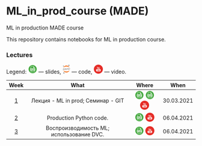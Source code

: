 # ML_in_prod_course (MADE)
ML in production MADE course

This repository contains notebooks for ML in production course.

### Lectures

Legend: ![](./icons/pdf.png) — slides, ![](./icons/jupyter.png) — code, ![](./icons/youtube.png) — video.

Week | What | Where | When
:--: | :--: | :---: | :--:
[1](https://data.mail.ru/curriculum/program/lesson/16355/) | Лекция - ML in prod;   Семинар - GIT | [![Lection](./icons/pdf.png)](lections/ML_in_prod_intro.pdf) [![Seminar](./icons/pdf.png)](seminars/GIT.pdf) [![Youtube](./icons/youtube.png)](https://youtu.be/j2TFukHcjDY) | 30.03.2021
[2](https://data.mail.ru/curriculum/program/lesson/16356/) | Production Python code. | [![](./icons/pdf.png)](lections//Production_python.pdf)  [![](./icons/youtube.png)](https://youtu.be/OUsKEHaOLtE) | 06.04.2021
[3](https://data.mail.ru/curriculum/program/lesson/16356/) | Воспроизводимость ML; использование DVC. | [![](./icons/pdf.png)](lections/Vosproizvodimost.pdf) [![](./icons/youtube.png)](https://youtu.be/OUsKEHaOLtE) | 06.04.2021
